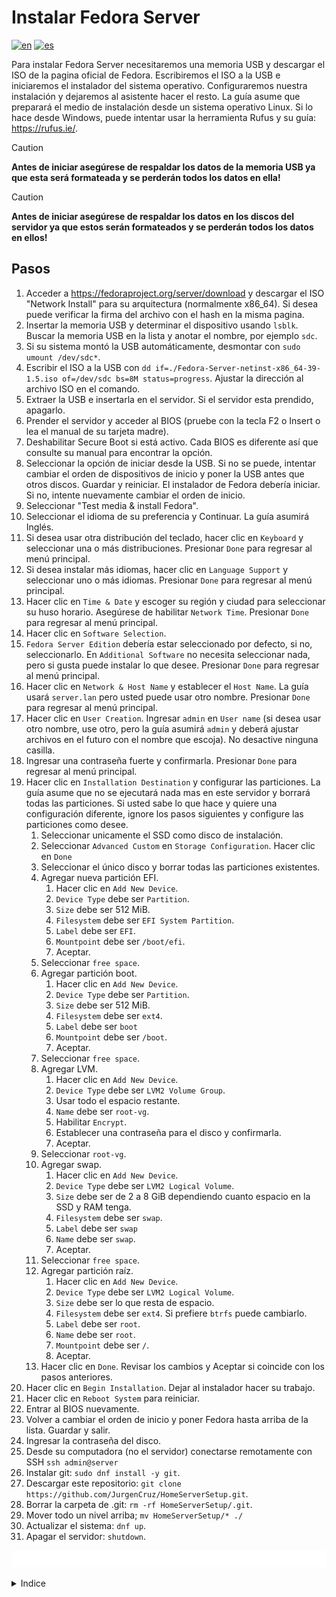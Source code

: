 # Instalar Fedora Server

[![en](https://img.shields.io/badge/lang-en-blue.svg)](Install%20fedora%20server.md)
[![es](https://img.shields.io/badge/lang-es-blue.svg)](Install%20fedora%20server.es.md)

Para instalar Fedora Server necesitaremos una memoria USB y descargar el ISO de la pagina oficial de Fedora. Escribiremos el ISO a la USB e iniciaremos el instalador del sistema operativo. Configuraremos nuestra instalación y dejaremos al asistente hacer el resto. La guía asume que preparará el medio de instalación desde un sistema operativo Linux. Si lo hace desde Windows, puede intentar usar la herramienta Rufus y su guía: https://rufus.ie/.

> [!CAUTION]
> **Antes de iniciar asegúrese de respaldar los datos de la memoria USB ya que esta será formateada y se perderán todos los datos en ella!**

> [!CAUTION]
> **Antes de iniciar asegúrese de respaldar los datos en los discos del servidor ya que estos serán formateados y se perderán todos los datos en ellos!**

## Pasos

1. Acceder a https://fedoraproject.org/server/download y descargar el ISO "Network Install" para su arquitectura (normalmente x86_64). Si desea puede verificar la firma del archivo con el hash en la misma pagina.
2. Insertar la memoria USB y determinar el dispositivo usando `lsblk`. Buscar la memoria USB en la lista y anotar el nombre, por ejemplo `sdc`.
3. Si su sistema montó la USB automáticamente, desmontar con `sudo umount /dev/sdc*`.
4. Escribir el ISO a la USB con `dd if=./Fedora-Server-netinst-x86_64-39-1.5.iso of=/dev/sdc bs=8M status=progress`. Ajustar la dirección al archivo ISO en el comando.
5. Extraer la USB e insertarla en el servidor. Si el servidor esta prendido, apagarlo.
6. Prender el servidor y acceder al BIOS (pruebe con la tecla F2 o Insert o lea el manual de su tarjeta madre).
7. Deshabilitar Secure Boot si está activo. Cada BIOS es diferente así que consulte su manual para encontrar la opción.
8. Seleccionar la opción de iniciar desde la USB. Si no se puede, intentar cambiar el orden de dispositivos de inicio y poner la USB antes que otros discos. Guardar y reiniciar. El instalador de Fedora debería iniciar. Si no, intente nuevamente cambiar el orden de inicio.
9. Seleccionar "Test media & install Fedora".
10. Seleccionar el idioma de su preferencia y Continuar. La guía asumirá Inglés.
11. Si desea usar otra distribución del teclado, hacer clic en `Keyboard` y seleccionar una o más distribuciones. Presionar `Done` para regresar al menú principal.
12. Si desea instalar más idiomas, hacer clic en `Language Support` y seleccionar uno o más idiomas. Presionar `Done` para regresar al menú principal.
13. Hacer clic en `Time & Date` y escoger su región y ciudad para seleccionar su huso horario. Asegúrese de habilitar `Network Time`. Presionar `Done` para regresar al menú principal.
14. Hacer clic en `Software Selection`.
15. `Fedora Server Edition` debería estar seleccionado por defecto, si no, seleccionarlo. En `Additional Software` no necesita seleccionar nada, pero si gusta puede instalar lo que desee. Presionar `Done` para regresar al menú principal.
16. Hacer clic en `Network & Host Name` y establecer el `Host Name`. La guía usará `server.lan` pero usted puede usar otro nombre. Presionar `Done` para regresar al menú principal.
17. Hacer clic en `User Creation`. Ingresar `admin` en `User name` (si desea usar otro nombre, use otro, pero la guía asumirá `admin` y deberá ajustar archivos en el futuro con el nombre que escoja). No desactive ninguna casilla.
18. Ingresar una contraseña fuerte y confirmarla. Presionar `Done` para regresar al menú principal.
19. Hacer clic en `Installation Destination` y configurar las particiones. La guía asume que no se ejecutará nada mas en este servidor y borrará todas las particiones. Si usted sabe lo que hace y quiere una configuración diferente, ignore los pasos siguientes y configure las particiones como desee.
    1. Seleccionar unicamente el SSD como disco de instalación.
    2. Seleccionar `Advanced Custom` en `Storage Configuration`. Hacer clic en `Done`
    3. Seleccionar el único disco y borrar todas las particiones existentes.
    4. Agregar nueva partición EFI.
        1. Hacer clic en `Add New Device`.
        2. `Device Type` debe ser `Partition`.
        3. `Size` debe ser 512 MiB.
        4. `Filesystem` debe ser `EFI System Partition`.
        5. `Label` debe ser `EFI`.
        6. `Mountpoint` debe ser `/boot/efi`.
        7. Aceptar.
    5. Seleccionar `free space`.
    6. Agregar partición boot.
        1. Hacer clic en `Add New Device`.
        2. `Device Type` debe ser `Partition`.
        3. `Size` debe ser 512 MiB.
        4. `Filesystem` debe ser `ext4`.
        5. `Label` debe ser `boot`
        6. `Mountpoint` debe ser `/boot`.
        7. Aceptar.
    7. Seleccionar `free space`.
    8. Agregar LVM.
        1. Hacer clic en `Add New Device`.
        2. `Device Type` debe ser `LVM2 Volume Group`.
        3. Usar todo el espacio restante.
        4. `Name` debe ser `root-vg`.
        5. Habilitar `Encrypt`.
        6. Establecer una contraseña para el disco y confirmarla.
        7. Aceptar.
    9. Seleccionar `root-vg`.
    10. Agregar swap.
        1. Hacer clic en `Add New Device`.
        2. `Device Type` debe ser `LVM2 Logical Volume`.
        3. `Size` debe ser de 2 a 8 GiB dependiendo cuanto espacio en la SSD y RAM tenga.
        4. `Filesystem` debe ser `swap`.
        5. `Label` debe ser `swap`
        6. `Name` debe ser `swap`.
        7. Aceptar.
    11. Seleccionar `free space`.
    12. Agregar partición raíz.
        1. Hacer clic en `Add New Device`.
        2. `Device Type` debe ser `LVM2 Logical Volume`.
        3. `Size` debe ser lo que resta de espacio.
        4. `Filesystem` debe ser `ext4`. Si prefiere `btrfs` puede cambiarlo.
        5. `Label` debe ser `root`.
        6. `Name` debe ser `root`.
        7. `Mountpoint` debe ser `/`.
        8. Aceptar.
    13. Hacer clic en `Done`. Revisar los cambios y Aceptar si coincide con los pasos anteriores.
20. Hacer clic en `Begin Installation`. Dejar al instalador hacer su trabajo.
21. Hacer clic en `Reboot System` para reiniciar.
22. Entrar al BIOS nuevamente.
23. Volver a cambiar el orden de inicio y poner Fedora hasta arriba de la lista. Guardar y salir.
24. Ingresar la contraseña del disco.
25. Desde su computadora (no el servidor) conectarse remotamente con SSH `ssh admin@server`
26. Instalar git: `sudo dnf install -y git`.
27. Descargar este repositorio: `git clone https://github.com/JurgenCruz/HomeServerSetup.git`.
28. Borrar la carpeta de .git: `rm -rf HomeServerSetup/.git`.
29. Mover todo un nivel arriba; `mv HomeServerSetup/* ./`
30. Actualizar el sistema: `dnf up`.
31. Apagar el servidor: `shutdown`.

[<img width="50%" src="buttons/prev-Guide.es.svg" alt="Guía">](Guide.es.md)[<img width="50%" src="buttons/next-Configure secure boot.es.svg" alt="Configurar Secure Boot">](Configure%20secure%20boot.es.md)

<details><summary>Indice</summary>

1. [Objetivo](Objective.es.md)
2. [Motivación](Motivation.es.md)
3. [Características](Features.es.md)
4. [Diseño y justificación](Design%20and%20justification.es.md)
5. [Prerequisitos mínimos](Minimum%20prerequisites.es.md)
6. [Guía](Guide.es.md)
    1. [Instalar Fedora Server](Install%20fedora%20server.es.md)
    2. [Configurar Secure Boot](Configure%20secure%20boot.es.md)
    3. [Instalar y configurar Zsh (Opcional)](Install%20and%20configure%20zsh%20optional.es.md)
    4. [Configurar usuarios](Configure%20users.es.md)
    5. [Instalar ZFS](Install%20zfs.es.md)
    6. [Configurar ZFS](Configure%20zfs.es.md)
    7. [Configurar red del anfitrión](Configure%20hosts%20network.es.md)
    8. [Configurar shares](Configure%20shares.es.md)
    9. [Registrar DDNS](Register%20ddns.es.md)
    10. [Instalar Docker](Install%20docker.es.md)
    11. [Crear stack de Docker](Create%20docker%20stack.es.md)
    12. [Configurar aplicaciones](Configure%20applications.es.md)
    13. [Configurar tareas programadas](Configure%20scheduled%20tasks.es.md)
    14. [Configurar tráfico externo público](Configure%20public%20external%20traffic.es.md)
    15. [Configurar tráfico externo privado](Configure%20private%20external%20traffic.es.md)
    16. [Instalar Cockpit](Install%20cockpit.es.md)
7. [Glosario](Glossary.es.md)

</details>
